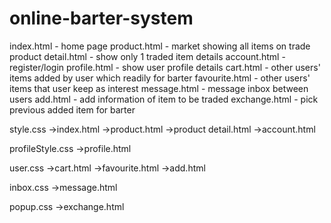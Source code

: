 # online-barter-system

index.html - home page
product.html - market showing all items on trade
product detail.html - show only 1 traded item details
account.html - register/login
profile.html - show user profile details
cart.html - other users' items added by user which readily for barter
favourite.html - other users' items that user keep as interest
message.html - message inbox between users
add.html - add information of item to be traded
exchange.html - pick previous added item for barter

style.css
->index.html
->product.html
->product detail.html
->account.html

profileStyle.css
->profile.html

user.css
->cart.html
->favourite.html
->add.html

inbox.css
->message.html

popup.css
->exchange.html
